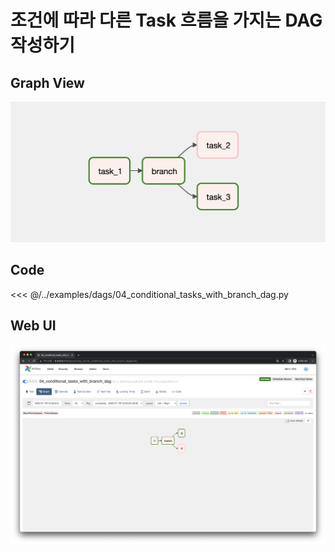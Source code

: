 # 조건에 따라 다른 Task 흐름을 가지는 DAG 작성하기

## Graph View

![image-20220123003919600](./image-20220123003919600.png)



## Code

<<< @/../examples/dags/04_conditional_tasks_with_branch_dag.py



## Web UI

![image-20220122171121697](./image-20220122171121697.png)
